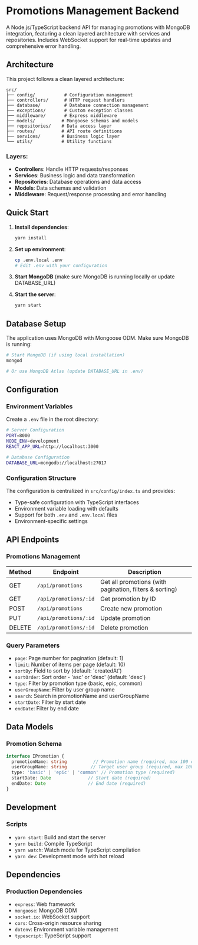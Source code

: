# Promotions Management Backend

A Node.js/TypeScript backend API for managing promotions with MongoDB integration, featuring a clean layered architecture with services and repositories. Includes WebSocket support for real-time updates and comprehensive error handling.

## Architecture

This project follows a clean layered architecture:

```
src/
├── config/           # Configuration management
├── controllers/      # HTTP request handlers
├── database/         # Database connection management
├── exceptions/       # Custom exception classes
├── middleware/       # Express middleware
├── models/          # Mongoose schemas and models
├── repositories/    # Data access layer
├── routes/          # API route definitions
├── services/        # Business logic layer
└── utils/           # Utility functions
```

### Layers:
- **Controllers**: Handle HTTP requests/responses
- **Services**: Business logic and data transformation
- **Repositories**: Database operations and data access
- **Models**: Data schemas and validation
- **Middleware**: Request/response processing and error handling

## Quick Start

1. **Install dependencies**:
   ```bash
   yarn install
   ```

2. **Set up environment**:
   ```bash
   cp .env.local .env
   # Edit .env with your configuration
   ```

3. **Start MongoDB** (make sure MongoDB is running locally or update DATABASE_URL)

4. **Start the server**:
   ```bash
   yarn start
   ```

## Database Setup

The application uses MongoDB with Mongoose ODM. Make sure MongoDB is running:

```bash
# Start MongoDB (if using local installation)
mongod

# Or use MongoDB Atlas (update DATABASE_URL in .env)
```

## Configuration

### Environment Variables

Create a `.env` file in the root directory:

```bash
# Server Configuration
PORT=8000
NODE_ENV=development
REACT_APP_URL=http://localhost:3000

# Database Configuration
DATABASE_URL=mongodb://localhost:27017
```

### Configuration Structure

The configuration is centralized in `src/config/index.ts` and provides:
- Type-safe configuration with TypeScript interfaces
- Environment variable loading with defaults
- Support for both `.env` and `.env.local` files
- Environment-specific settings

## API Endpoints

### Promotions Management

| Method | Endpoint | Description |
|--------|----------|-------------|
| GET | `/api/promotions` | Get all promotions (with pagination, filters & sorting) |
| GET | `/api/promotions/:id` | Get promotion by ID |
| POST | `/api/promotions` | Create new promotion |
| PUT | `/api/promotions/:id` | Update promotion |
| DELETE | `/api/promotions/:id` | Delete promotion |

### Query Parameters

- `page`: Page number for pagination (default: 1)
- `limit`: Number of items per page (default: 10)
- `sortBy`: Field to sort by (default: 'createdAt')
- `sortOrder`: Sort order - 'asc' or 'desc' (default: 'desc')
- `type`: Filter by promotion type (basic, epic, common)
- `userGroupName`: Filter by user group name
- `search`: Search in promotionName and userGroupName
- `startDate`: Filter by start date
- `endDate`: Filter by end date

## Data Models

### Promotion Schema

```typescript
interface IPromotion {
  promotionName: string          // Promotion name (required, max 100 chars)
  userGroupName: string         // Target user group (required, max 100 chars)
  type: 'basic' | 'epic' | 'common' // Promotion type (required)
  startDate: Date              // Start date (required)
  endDate: Date                // End date (required)
}
```

## Development

### Scripts

- `yarn start`: Build and start the server
- `yarn build`: Compile TypeScript
- `yarn watch`: Watch mode for TypeScript compilation
- `yarn dev`: Development mode with hot reload


## Dependencies

### Production Dependencies
- `express`: Web framework
- `mongoose`: MongoDB ODM
- `socket.io`: WebSocket support
- `cors`: Cross-origin resource sharing
- `dotenv`: Environment variable management
- `typescript`: TypeScript support
